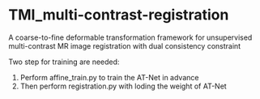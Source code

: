 # TMI_multi-contrast-registration
A coarse-to-fine deformable transformation framework for unsupervised multi-contrast MR image registration with dual consistency constraint

Two step for training are needed:
1. Perform affine_train.py to train the AT-Net in advance
2. Then perform registration.py with loding the weight of AT-Net
